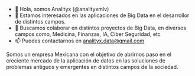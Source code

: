 - 👋 Hola, somos Analityx (@analityxmlv)
- 👀 Estamos interesados en las aplicaciones de Big Data en el desarrollor de distintos campos.
- 💞️ Buscamos colaborar en distintos proyectos de Big Data, en diversos campos como, Medicina, Finanzas, IA, Ciber Seguridad, etc
- 📫 Puedes contactarnos en analityx.data@gmail.com

Somos un empresa Mexicana con el objetivo de abrirnos paso en el creciente mercado de la aplicación de datos en las soluciones de problemas antiguos y emergentes en distintos campos de la sociedad.

<!---
analityxmlv/analityxmlv is a ✨ special ✨ repository because its `README.md` (this file) appears on your GitHub profile.
You can click the Preview link to take a look at your changes.
--->
